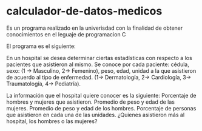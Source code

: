 # calculador-de-datos-medicos
Es un programa realizado en la univerisdad con la finalidad de obtener conocimientos en el leguaje de programacion C

El programa es el siguiente: 

En un hospital se desea determinar ciertas estadísticas con respecto a los pacientes que asistieron al mismo. Se conoce por cada paciente: cédula, sexo: (1 -> Masculino, 2-> Femenino), peso, edad,
unidad a la que asistieron de acuerdo al tipo de enfermedad. (1-> Dermatología, 2-> Cardiología, 3-> Traumatología, 4-> Pediatría).

La información que el hospital quiere conocer es la siguiente:
Porcentaje de hombres y mujeres que asistieron.
Promedio de peso y edad de las mujeres.
Promedio de peso y edad de los hombres.
Porcentaje de personas que asistieron en cada una de las unidades.
¿Quienes asistieron más al hospital, los hombres o las mujeres?
